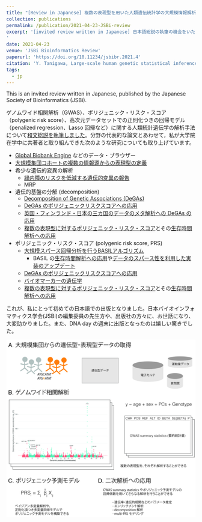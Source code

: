 ```yaml
---
title: "[Review in Japanese] 複数の表現型を用いた人類遺伝統計学の大規模情報解析 (Large-scale human genetic statistical inference with multiple phenotypes)"
collection: publications
permalink: /publication/2021-04-23-JSBi-review
excerpt: '[invited review written in Japanese] 日本語総説の執筆の機会をいただき、ゲノムワイド相関解析（GWAS）、ポリジェニック・リスク・スコア（polygenic risk score）、高次元データセットでの正則化つきの回帰モデル（penalized regression、Lasso 回帰など）に関する人類統計遺伝学の解析手法について執筆しました。
'
date: 2021-04-23
venue: 'JSBi Bioinformatics Review'
paperurl: 'https://doi.org/10.11234/jsbibr.2021.4'
citation: 'Y. Tanigawa, Large-scale human genetic statistical inference with multiple phenotypes. JSBi Bioinformatics Review, 1(2), 47-59 (2021).'
tags:
  - jp
---
```


This is an invited review written in Japanese, published by the Japanese Society of Bioinformatics (JSBi).

ゲノムワイド相関解析（GWAS）、ポリジェニック・リスク・スコア（polygenic risk score）、高次元データセットでの正則化つきの回帰モデル（penalized regression、Lasso 回帰など）に関する人類統計遺伝学の解析手法について[和文総説を執筆しました](https://doi.org/10.11234/jsbibr.2021.4)。分野の代表的な論文とあわせて，私が大学院在学中に共著者と取り組んできた次のような研究についても取り上げています。

- [Global Biobank Engine](/publication/2018-12-05-GBE) などのデータ・ブラウザー
- [大規模集団コホートの複数の情報源からの表現型の定義](/publication/2020-05-07-digial-phenotyping)
- 希少な遺伝的変異の解析
  - [緑内障のリスクを低減する遺伝的変異の報告](/publication/2020-05-05-ANGPTL7)
  - MRP
- 遺伝的基盤の分解 (decomposition)
  - [Decomposition of Genetic Associations (DeGAs)](/publication/2019-09-06-DeGAs)
  - [DeGAs のポリジェニックリスクスコアへの応用](/publication/2021-02-08-dPRS)
  - [英国・フィンランド・日本の三カ国のデータのメタ解析への DeGAs の応用](/publication/2021-09-30-DeGAs-BBJ)
  - [複数の表現型に対するポリジェニック・リスク・スコア](/publication/preprint-2020-05-30-SRRR)とその[生存時間解析への応用](/publication/2021-02-09-mr-cox)
- ポリジェニック・リスク・スコア (polygenic risk score, PRS)
  - [大規模スパース回帰分析を行うBASILアルゴリズム](/publication/2020-10-23-snpnet)
    - BASIL の[生存時間解析への応用](/publication/2020-09-29-snpnet-cox)や[データのスパース性を利用した実装のアップデート](/publication/2021-06-19-snpnet-v2)
  - [DeGAs のポリジェニックリスクスコアへの応用](/publication/2021-02-08-dPRS)
  - [バイオマーカーの遺伝学](/publication/2021-01-18-biomarkers)
  - [複数の表現型に対するポリジェニック・リスク・スコア](/publication/preprint-2020-05-30-SRRR)とその[生存時間解析への応用](/publication/2021-02-09-mr-cox)

これが、私にとって初めての日本語での出版となりました。日本バイオインフォマティクス学会(JSBi)の編集委員の先生方や、出版社の方々に、お世話になり、大変助かりました。また、DNA day の週末に出版となったのは嬉しい驚きでした。

[![Figure 3](/files/2021/JSBi-review-Fig3.jpg)](https://doi.org/10.11234/jsbibr.2021.4)
